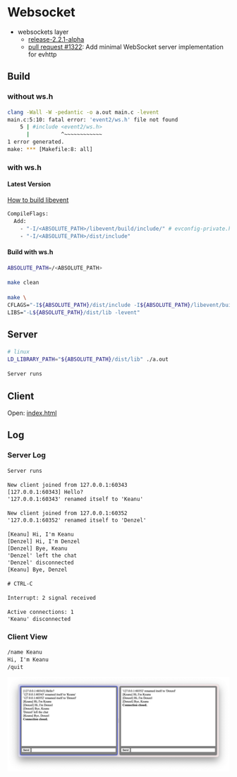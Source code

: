 # Websocket

- websockets layer
  - [release-2.2.1-alpha](https://github.com/libevent/libevent/releases/tag/release-2.2.1-alpha)
  - [pull request #1322](https://github.com/libevent/libevent/pull/1322): Add minimal WebSocket server implementation for evhttp

## Build

### without ws.h

```bash
clang -Wall -W -pedantic -o a.out main.c -levent
main.c:5:10: fatal error: 'event2/ws.h' file not found
    5 | #include <event2/ws.h>
      |          ^~~~~~~~~~~~~
1 error generated.
make: *** [Makefile:8: all]
```

### with ws.h

#### Latest Version

[How to build libevent](/refs/libevent/README.md)

```bash
CompileFlags:
  Add:
    - "-I/<ABSOLUTE_PATH>/libevent/build/include/" # evconfig-private.h
    - "-I/<ABSOLUTE_PATH>/dist/include"
```

#### Build with ws.h

```bash
ABSOLUTE_PATH=/<ABSOLUTE_PATH>

make clean

make \
CFLAGS="-I${ABSOLUTE_PATH}/dist/include -I${ABSOLUTE_PATH}/libevent/build/include/" \
LIBS="-L${ABSOLUTE_PATH}/dist/lib -levent"
```

## Server

```bash
# linux
LD_LIBRARY_PATH="${ABSOLUTE_PATH}/dist/lib" ./a.out

Server runs
```

## Client

Open: [index.html](index.html)

## Log

### Server Log

```log
Server runs

New client joined from 127.0.0.1:60343
[127.0.0.1:60343] Hello?
'127.0.0.1:60343' renamed itself to 'Keanu'

New client joined from 127.0.0.1:60352
'127.0.0.1:60352' renamed itself to 'Denzel'

[Keanu] Hi, I'm Keanu
[Denzel] Hi, I'm Denzel
[Denzel] Bye, Keanu
'Denzel' left the chat
'Denzel' disconnected
[Keanu] Bye, Denzel

# CTRL-C

Interrupt: 2 signal received

Active connections: 1
'Keanu' disconnected
```

### Client View

```txt
/name Keanu
Hi, I'm Keanu
/quit
```

![chat](chat.png)


